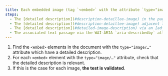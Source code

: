 ```yaml
---
title: Each embedded image (tag `<embed>` with the attribute `type="image/…"`) [information carrier](#image-carrier-d-information), having a [detailed description]( #detail-image-description), does it verify these conditions?
steps:
  - The [detailed description](#description-detaillee-image) in the page and indicated by the [textual alternative](#alternative-textual-image) is relevant.
  - The [detailed description](#description-detaillee-image) adjacent to the embedded image is relevant.
  - The [detailed description](#detailed-image-description) via an [adjacent link or button](#adjacent-link-or-button) is relevant.
  - The associated text passage via the WAI-ARIA `aria-describedby` attribute is relevant.
---
```


1. Find the `<embed>` elements in the document with the `type="image/…"` attribute which have a detailed description.
2. For each `<embed>` element with the `type="image/…"` attribute, check that the detailed description is relevant.
3. If this is the case for each image, **the test is validated**.
